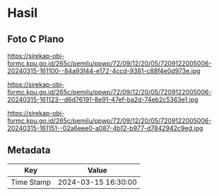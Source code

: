 # Hasil

## Foto C Plano

https://sirekap-obj-formc.kpu.go.id/265c/pemilu/ppwp/72/09/12/20/05/7209122005006-20240315-161100--84a93f44-e172-4ccd-9381-c88f4e0d973e.jpg

https://sirekap-obj-formc.kpu.go.id/265c/pemilu/ppwp/72/09/12/20/05/7209122005006-20240315-161123--d6d76191-8e91-47ef-ba2d-74eb2c5363e1.jpg

https://sirekap-obj-formc.kpu.go.id/265c/pemilu/ppwp/72/09/12/20/05/7209122005006-20240315-161151--02a6eee0-a087-4b12-b977-d7842942c9ed.jpg


## Metadata

| Key        | Value               |
| ---------- | ------------------- |
| Time Stamp | 2024-03-15 16:30:00 |



